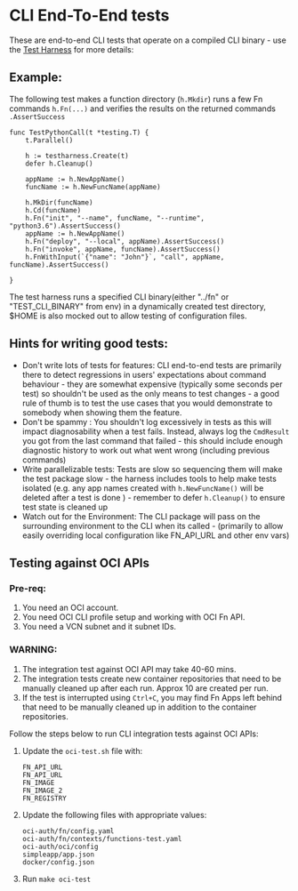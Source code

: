# CLI End-To-End tests


These are end-to-end CLI tests that operate on a compiled CLI binary  - use the [Test Harness](../testharness/harness.go) for more details:


## Example:

The following test makes a function directory (`h.Mkdir`)  runs a few Fn commands `h.Fn(...)` and verifies the results on the returned commands `.AssertSuccess`

```
func TestPythonCall(t *testing.T) {
	t.Parallel()

	h := testharness.Create(t)
	defer h.Cleanup()

	appName := h.NewAppName()
	funcName := h.NewFuncName(appName)

	h.MkDir(funcName)
	h.Cd(funcName)
	h.Fn("init", "--name", funcName, "--runtime", "python3.6").AssertSuccess()
	appName := h.NewAppName()
	h.Fn("deploy", "--local", appName).AssertSuccess()
	h.Fn("invoke", appName, funcName).AssertSuccess()
	h.FnWithInput(`{"name": "John"}`, "call", appName, funcName).AssertSuccess()

}
```

The test harness runs a specified CLI  binary(either "../fn" or "TEST_CLI_BINARY" from env) in a dynamically created test directory, $HOME is also mocked out to allow testing of configuration files.

## Hints for writing good tests:

* Don't write lots of tests for features: CLI end-to-end tests are primarily there to detect regressions in users' expectations about command behaviour - they are somewhat expensive (typically some seconds per test) so shouldn't be used as the only means to test changes - a good rule of thumb is to test the use cases that you would demonstrate to somebody when showing them the feature.
* Don't be spammy : You shouldn't log excessively in tests as this will impact diagnosability when a test fails.  Instead, always log the `CmdResult` you got from the last command that failed - this should include enough diagnostic history to work out what went wrong (including previous commands)
* Write parallelizable tests: Tests are slow so sequencing them will make the test package slow - the harness includes tools to help make tests isolated (e.g. any app names created with `h.NewFuncName()` will be deleted after a test is done )  - remember to defer `h.Cleanup()` to ensure test state is cleaned up
* Watch out for the Environment: The CLI package will pass on the surrounding environment to the CLI when its called - (primarily to allow easily overriding local  configuration like FN_API_URL and other env vars)

## Testing against OCI APIs ##

### Pre-req: #### 
1. You need an OCI account.
2. You need OCI CLI profile setup and working with OCI Fn API. 
3. You need a VCN subnet and it subnet IDs.

### WARNING: ####
1. The integration test against OCI API may take 40-60 mins.
2. The integration tests create new container repositories that need to be manually cleaned up after each run. Approx 10 are created per run.
3. If the test is interrupted using `Ctrl+C`, you may find Fn Apps left behind that need to be manually cleaned up in addition to the container repositories.

Follow the steps below to run CLI integration tests against OCI APIs:

1. Update the `oci-test.sh` file with:
    ```
    FN_API_URL
    FN_API_URL
    FN_IMAGE
    FN_IMAGE_2
    FN_REGISTRY
    ```
2. Update the following files with appropriate values: 
    ```
    oci-auth/fn/config.yaml
    oci-auth/fn/contexts/functions-test.yaml
    oci-auth/oci/config
    simpleapp/app.json
    docker/config.json
    ```

3. Run `make oci-test`
